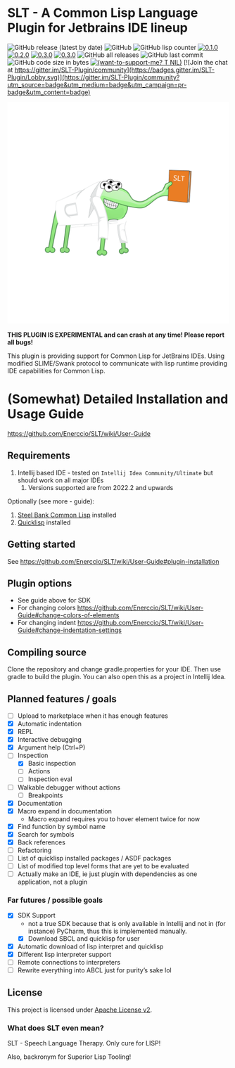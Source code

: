 # SLT - A Common Lisp Language Plugin for Jetbrains IDE lineup

![GitHub release (latest by date)](https://img.shields.io/github/v/release/Enerccio/SLT)
![GitHub](https://img.shields.io/github/license/Enerccio/SLT)
![GitHub lisp counter](https://img.shields.io/github/search/Enerccio/SLT/lisp)
[![0.1.0](https://badgen.net/github/milestones/enerccio/SLT/1)](https://github.com/enerccio/SLT/milestone/1)
[![0.2.0](https://badgen.net/github/milestones/enerccio/SLT/2)](https://github.com/enerccio/SLT/milestone/2)
[![0.3.0](https://badgen.net/github/milestones/enerccio/SLT/4)](https://github.com/enerccio/SLT/milestone/4)
[![0.3.0](https://badgen.net/github/milestones/enerccio/SLT/5)](https://github.com/enerccio/SLT/milestone/5)
![GitHub all releases](https://img.shields.io/github/downloads/Enerccio/SLT/total)
![GitHub last commit](https://img.shields.io/github/last-commit/Enerccio/SLT)
![GitHub code size in bytes](https://img.shields.io/github/languages/code-size/Enerccio/SLT)
[![(want-to-support-me? T NIL)](https://img.shields.io/liberapay/receives/Enerccio.svg?logo=liberapay)](https://liberapay.com/Enerccio)
[![Join the chat at https://gitter.im/SLT-Plugin/community](https://badges.gitter.im/SLT-Plugin/Lobby.svg)](https://gitter.im/SLT-Plugin/community?utm_source=badge&utm_medium=badge&utm_campaign=pr-badge&utm_content=badge)

![Image](src/main/resources/logo/logo.svg)

**THIS PLUGIN IS EXPERIMENTAL and can crash at any time! Please report all bugs!**

This plugin is providing support for Common Lisp for JetBrains IDEs. 
Using modified SLIME/Swank protocol to communicate with lisp runtime providing 
IDE capabilities for Common Lisp.

# (Somewhat) Detailed Installation and Usage Guide

https://github.com/Enerccio/SLT/wiki/User-Guide

## Requirements

1) Intellij based IDE - tested on `Intellij Idea Community/Ultimate` but should work on all major IDEs
   1) Versions supported are from 2022.2 and upwards 

Optionally (see more - guide):

1) [Steel Bank Common Lisp](https://www.sbcl.org/) installed
2) [Quicklisp](https://www.quicklisp.org/beta/) installed

## Getting started

See https://github.com/Enerccio/SLT/wiki/User-Guide#plugin-installation

## Plugin options

- See guide above for SDK
- For changing colors https://github.com/Enerccio/SLT/wiki/User-Guide#change-colors-of-elements
- For changing indent https://github.com/Enerccio/SLT/wiki/User-Guide#change-indentation-settings

## Compiling source

Clone the repository and change gradle.properties for your IDE. 
Then use gradle to build the plugin. 
You can also open this as a project in Intellij Idea.

## Planned features / goals

* [ ] Upload to marketplace when it has enough features
* [x] Automatic indentation
* [x] REPL
* [x] Interactive debugging
* [x] Argument help (Ctrl+P)
* [ ] Inspection
  * [x] Basic inspection
  * [ ] Actions
  * [ ] Inspection eval
* [ ] Walkable debugger without actions 
  * [ ] Breakpoints
* [x] Documentation 
* [x] Macro expand in documentation
  * Macro expand requires you to hover element twice for now
* [x] Find function by symbol name
* [x] Search for symbols
* [x] Back references 
* [ ] Refactoring
* [ ] List of quicklisp installed packages / ASDF packages
* [ ] List of modified top level forms that are yet to be evaluated
* [ ] Actually make an IDE, ie just plugin with dependencies as one application, not a plugin

### Far futures / possible goals 

* [x] SDK Support 
  * not a true SDK because that is only available in Intellij and not in  (for instance) PyCharm, thus
this is implemented manually.
  * [x] Download SBCL and quicklisp for user
* [x] Automatic download of lisp interpret and quicklisp
* [x] Different lisp interpreter support 
* [ ] Remote connections to interpreters
* [ ] Rewrite everything into ABCL just for purity’s sake lol

## License

This project is licensed under [Apache License v2](LICENSE.txt).

### What does SLT even mean?

SLT - Speech Language Therapy. Only cure for LISP!

Also, backronym for Superior Lisp Tooling!